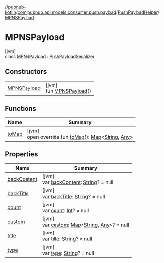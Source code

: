 //[pubnub-kotlin](../../../../index.md)/[com.pubnub.api.models.consumer.push.payload](../../index.md)/[PushPayloadHelper](../index.md)/[MPNSPayload](index.md)

# MPNSPayload

[jvm]\
class [MPNSPayload](index.md) : [PushPayloadSerializer](../../-push-payload-serializer/index.md)

## Constructors

| | |
|---|---|
| [MPNSPayload](-m-p-n-s-payload.md) | [jvm]<br>fun [MPNSPayload](-m-p-n-s-payload.md)() |

## Functions

| Name | Summary |
|---|---|
| [toMap](to-map.md) | [jvm]<br>open override fun [toMap](to-map.md)(): [Map](https://kotlinlang.org/api/latest/jvm/stdlib/kotlin.collections/-map/index.html)&lt;[String](https://kotlinlang.org/api/latest/jvm/stdlib/kotlin/-string/index.html), [Any](https://kotlinlang.org/api/latest/jvm/stdlib/kotlin/-any/index.html)&gt; |

## Properties

| Name | Summary |
|---|---|
| [backContent](back-content.md) | [jvm]<br>var [backContent](back-content.md): [String](https://kotlinlang.org/api/latest/jvm/stdlib/kotlin/-string/index.html)? = null |
| [backTitle](back-title.md) | [jvm]<br>var [backTitle](back-title.md): [String](https://kotlinlang.org/api/latest/jvm/stdlib/kotlin/-string/index.html)? = null |
| [count](count.md) | [jvm]<br>var [count](count.md): [Int](https://kotlinlang.org/api/latest/jvm/stdlib/kotlin/-int/index.html)? = null |
| [custom](custom.md) | [jvm]<br>var [custom](custom.md): [Map](https://kotlinlang.org/api/latest/jvm/stdlib/kotlin.collections/-map/index.html)&lt;[String](https://kotlinlang.org/api/latest/jvm/stdlib/kotlin/-string/index.html), [Any](https://kotlinlang.org/api/latest/jvm/stdlib/kotlin/-any/index.html)&gt;? = null |
| [title](title.md) | [jvm]<br>var [title](title.md): [String](https://kotlinlang.org/api/latest/jvm/stdlib/kotlin/-string/index.html)? = null |
| [type](type.md) | [jvm]<br>var [type](type.md): [String](https://kotlinlang.org/api/latest/jvm/stdlib/kotlin/-string/index.html)? = null |
